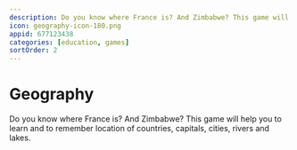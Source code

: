 ```yaml
---
description: Do you know where France is? And Zimbabwe? This game will help you to learn and to remember location of countries, capitals, cities, rivers and lakes.
icon: geography-icon-180.png
appid: 677123438
categories: [education, games]
sortOrder: 2
---
```

# Geography

Do you know where France is? And Zimbabwe? This game will help you to learn and to remember location of countries, capitals, cities, rivers and lakes.
